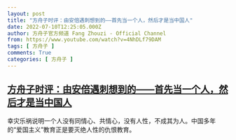 ```yaml
---
layout: post
title: "方舟子时评：由安倍遇刺想到的——首先当一个人，然后才是当中国人"
date: 2022-07-10T12:25:05.000Z
author: 方舟子官方频道 Fang Zhouzi - Official Channel
from: https://www.youtube.com/watch?v=4NhDLf79DAM
tags: [ 方舟子 ]
comments: True
categories: [ 方舟子 ]
---
```

<!--1657455905000-->
[方舟子时评：由安倍遇刺想到的——首先当一个人，然后才是当中国人](https://www.youtube.com/watch?v=4NhDLf79DAM)
------

<div>
幸灾乐祸说明一个人没有同情心、共情心，没有人性，不成其为人。中国多年的“爱国主义”教育正是要灭绝人性的仇恨教育。
</div>
